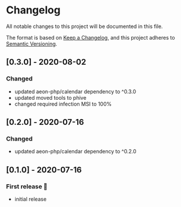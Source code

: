 # Changelog

All notable changes to this project will be documented in this file.

The format is based on [Keep a Changelog](https://keepachangelog.com/en/1.0.0/),
and this project adheres to [Semantic Versioning](https://semver.org/spec/v2.0.0.html).

## [0.3.0] - 2020-08-02
### Changed
- updated aeon-php/calendar dependency to ^0.3.0
- updated moved tools to phive
- changed required infection MSI to 100%

## [0.2.0] - 2020-07-16
### Changed
- updated aeon-php/calendar dependency to ^0.2.0

## [0.1.0] - 2020-07-16
### First release :tada:
- initial release

